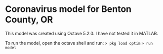Coronavirus model for Benton County, OR
======
This model was created using Octave 5.2.0. I have not tested it in MATLAB.

To run the model, open the octave shell and run:
`> pkg load optim`
`> run model`
